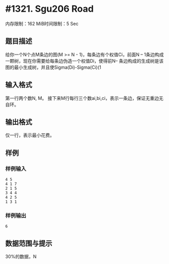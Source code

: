# #1321. Sgu206 Road

内存限制：162 MiB时间限制：5 Sec

## 题目描述

给你一个N个点M条边的图(M >= N - 1)，每条边有个权值Ci，前面N – 1条边构成一颗树，现在你需要给每条边伪造一个权值Di，使得前N– 条边构成的生成树是该图的最小生成树，并且使Sigma(Di)-Sigma(Ci)(1

## 输入格式

第一行两个数N, M。
接下来M行每行三个数ai,bi,ci，表示一条边，保证无重边无自环。


## 输出格式

仅一行，表示最小花费。

## 样例

### 样例输入

    
    4 5 
    4 1 7 
    2 1 5 
    3 4 4 
    4 2 5 
    1 3 1
    
    

### 样例输出

    
    6
    

## 数据范围与提示

30%的数据，N
